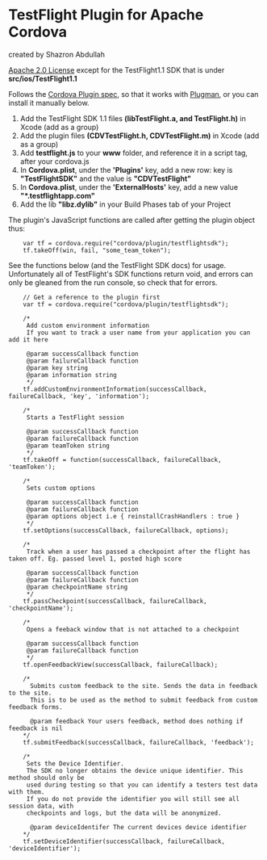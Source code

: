 TestFlight Plugin for Apache Cordova
=====================================
created by Shazron Abdullah

[Apache 2.0 License](http://www.apache.org/licenses/LICENSE-2.0.html) except for the TestFlight1.1 SDK that is under **src/ios/TestFlight1.1**

Follows the [Cordova Plugin spec](https://github.com/alunny/cordova-plugin-spec), so that it works with [Plugman](https://github.com/imhotep/plugman), or you can install it manually below.
 
1. Add the TestFlight SDK 1.1 files **(libTestFlight.a, and TestFlight.h)** in Xcode (add as a group)
2. Add the plugin files **(CDVTestFlight.h, CDVTestFlight.m)** in Xcode (add as a group)
3. Add **testflight.js** to your **www** folder, and reference it in a script tag, after your cordova.js
4. In __Cordova.plist__, under the **'Plugins'** key, add a new row: key is **"TestFlightSDK"** and the value is **"CDVTestFlight"**
5. In __Cordova.plist__, under the **'ExternalHosts'** key, add a new value **"*.testflightapp.com"**
6. Add the lib **"libz.dylib"** in your Build Phases tab of your Project
    
The plugin's JavaScript functions are called after getting the plugin object thus:
 
        var tf = cordova.require("cordova/plugin/testflightsdk");
        tf.takeOff(win, fail, "some_team_token");
 
See the functions below (and the TestFlight SDK docs) for usage. Unfortunately all of TestFlight's SDK functions return void,
and errors can only be gleaned from the run console, so check that for errors.

        // Get a reference to the plugin first
        var tf = cordova.require("cordova/plugin/testflightsdk");

        /*
         Add custom environment information
         If you want to track a user name from your application you can add it here
     
         @param successCallback function
         @param failureCallback function
         @param key string
         @param information string
         */
        tf.addCustomEnvironmentInformation(successCallback, failureCallback, 'key', 'information');

        /*
         Starts a TestFlight session
     
         @param successCallback function
         @param failureCallback function
         @param teamToken string
         */
        tf.takeOff = function(successCallback, failureCallback, 'teamToken');
    
        /*
         Sets custom options
     
         @param successCallback function
         @param failureCallback function
         @param options object i.e { reinstallCrashHandlers : true }
         */
        tf.setOptions(successCallback, failureCallback, options);
    
        /*
         Track when a user has passed a checkpoint after the flight has taken off. Eg. passed level 1, posted high score
     
         @param successCallback function
         @param failureCallback function
         @param checkpointName string
         */
        tf.passCheckpoint(successCallback, failureCallback, 'checkpointName');
    
        /*
         Opens a feeback window that is not attached to a checkpoint
     
         @param successCallback function
         @param failureCallback function
         */
        tf.openFeedbackView(successCallback, failureCallback);

        /*
          Submits custom feedback to the site. Sends the data in feedback to the site. 
          This is to be used as the method to submit feedback from custom feedback forms.
         
          @param feedback Your users feedback, method does nothing if feedback is nil
        */
        tf.submitFeedback(successCallback, failureCallback, 'feedback');
        
        /*
         Sets the Device Identifier. 
         The SDK no longer obtains the device unique identifier. This method should only be
         used during testing so that you can identify a testers test data with them. 
         If you do not provide the identifier you will still see all session data, with
         checkpoints and logs, but the data will be anonymized.
         
          @param deviceIdentifer The current devices device identifier
        */
        tf.setDeviceIdentifier(successCallback, failureCallback, 'deviceIdentifier');
